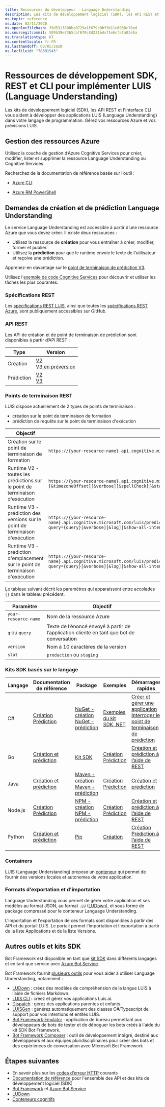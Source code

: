 ```yaml
---
title: Ressources du développeur - Language Understanding
description: Les kits de développement logiciel (SDK), les API REST et l'interface CLI vous aident à développer des applications LUIS (Language Understanding) dans votre langage de programmation. Gérez vos ressources Azure et vos prévisions LUIS.
ms.topic: reference
ms.date: 02/11/2020
ms.openlocfilehash: f9d531f800ba0729a1f679c0bf3b11c8958c78ed
ms.sourcegitcommit: 509b39e73b5cbf670c8d231b4af1e6cfafa82e5a
ms.translationtype: HT
ms.contentlocale: fr-FR
ms.lasthandoff: 03/05/2020
ms.locfileid: "78391945"
---
```

# <a name="sdk-rest-and-cli-developer-resources-for-language-understanding-luis"></a>Ressources de développement SDK, REST et CLI pour implémenter LUIS (Language Understanding)

Les kits de développement logiciel (SDK), les API REST et l'interface CLI vous aident à développer des applications LUIS (Language Understanding) dans votre langage de programmation. Gérez vos ressources Azure et vos prévisions LUIS.

## <a name="azure-resource-management"></a>Gestion des ressources Azure

Utilisez la couche de gestion d’Azure Cognitive Services pour créer, modifier, lister et supprimer la ressource Language Understanding ou Cognitive Services.

Recherchez de la documentation de référence basée sur l’outil :

* [Azure CLI](https://docs.microsoft.com/cli/azure/cognitiveservices#az-cognitiveservices-list)

* [Azure RM PowerShell](https://docs.microsoft.com/powershell/module/azurerm.cognitiveservices/?view=azurermps-4.4.1#cognitive_services)


## <a name="language-understanding-authoring-and-prediction-requests"></a>Demandes de création et de prédiction Language Understanding

Le service Language Understanding est accessible à partir d’une ressource Azure que vous devez créer. Il existe deux ressources :

* Utilisez la ressource de **création** pour vous entraîner à créer, modifier, former et publier.
* Utilisez la **prédiction** pour que le runtime envoie le texte de l'utilisateur et reçoive une prédiction.

Apprenez-en davantage sur le [point de terminaison de prédiction V3](luis-migration-api-v3.md).

Utilisez l'[exemple de code Cognitive Services](https://github.com/Azure-Samples/cognitive-services-quickstart-code) pour découvrir et utiliser les tâches les plus courantes.

### <a name="rest-specifications"></a>Spécifications REST

Les [spécifications REST LUIS](https://github.com/Azure/azure-rest-api-specs/tree/master/specification/cognitiveservices/data-plane/LUIS), ainsi que toutes les [spécifications REST Azure](https://github.com/Azure/azure-rest-api-specs), sont publiquement accessibles sur GitHub.

### <a name="rest-apis"></a>API REST

Les API de création et de point de terminaison de prédiction sont disponibles à partir d’API REST :

|Type|Version|
|--|--|
|Création|[V2](https://go.microsoft.com/fwlink/?linkid=2092087)<br>[V3 en préversion](https://westeurope.dev.cognitive.microsoft.com/docs/services/luis-programmatic-apis-v3-0-preview)|
|Prédiction|[V2](https://go.microsoft.com/fwlink/?linkid=2092356)<br>[V3](https://westcentralus.dev.cognitive.microsoft.com/docs/services/luis-endpoint-api-v3-0/)|

### <a name="rest-endpoints"></a>Points de terminaison REST

LUIS dispose actuellement de 2 types de points de terminaison :

* création sur le point de terminaison de formation
* prédiction de requête sur le point de terminaison d'exécution

|Objectif|URL|
|--|--|
|Création sur le point de terminaison de formation|`https://{your-resource-name}.api.cognitive.microsoft.com/luis/api/v2.0/apps/{appID}/`|
|Runtime V2 - toutes les prédictions sur le point de terminaison d'exécution|`https://{your-resource-name}.api.cognitive.microsoft.com/luis/v2.0/apps/{appId}?q={q}[&timezoneOffset][&verbose][&spellCheck][&staging][&bing-spell-check-subscription-key][&log]`|
|Runtime V3 - prédiction des versions sur le point de terminaison d'exécution|`https://{your-resource-name}.api.cognitive.microsoft.com/luis/prediction/v3.0/apps/{appId}/versions/{versionId}/predict?query={query}[&verbose][&log][&show-all-intents]`|
|Runtime V3 - prédiction d'emplacement sur le point de terminaison d'exécution|`https://{your-resource-name}.api.cognitive.microsoft.com/luis/prediction/v3.0/apps/{appId}/slots/{slotName}/predict?query={query}[&verbose][&log][&show-all-intents]`|

Le tableau suivant décrit les paramètres qui apparaissent entre accolades `{}` dans le tableau précédent.

|Paramètre|Objectif|
|--|--|
|`your-resource-name`|Nom de la ressource Azure|
|`q` ou `query`|Texte de l’énoncé envoyé à partir de l’application cliente en tant que bot de conversation|
|`version`|Nom à 10 caractères de la version|
|`slot`| `production` ou `staging`|

### <a name="language-based-sdks"></a>Kits SDK basés sur le langage

|Langage |Documentation de référence|Package|Exemples|Démarrages rapides|
|--|--|--|--|--|
|C#|[Création](https://docs.microsoft.com/dotnet/api/microsoft.azure.cognitiveservices.language.luis.authoring?view=azure-dotnet)</br>[Prédiction](https://docs.microsoft.com/dotnet/api/microsoft.azure.cognitiveservices.language.luis.runtime?view=azure-dotnet)|[NuGet - création](https://www.nuget.org/packages/Microsoft.Azure.CognitiveServices.Language.LUIS.Authoring/)<br>[NuGet - prédiction](https://www.nuget.org/packages/Microsoft.Azure.CognitiveServices.Language.LUIS.Runtime/)|[Exemples du kit SDK .NET](https://github.com/Azure-Samples/cognitive-services-dotnet-sdk-samples/tree/master/LUIS)|[Créer et gérer une application](sdk-authoring.md?pivots=programming-language-csharp)<br>[Interroger le point de terminaison de prédiction](sdk-query-prediction-endpoint.md)|
|Go|[Création et prédiction](https://godoc.org/github.com/Azure/azure-sdk-for-go/services/cognitiveservices/v2.0/luis)|[Kit SDK](https://github.com/Azure/azure-sdk-for-go/tree/master/services/cognitiveservices/v2.0/luis)|[Création](https://github.com/Azure-Samples/cognitive-services-language-understanding/tree/master/documentation-samples/quickstarts/change-model/go)<br>[Prédiction](https://github.com/Azure-Samples/cognitive-services-language-understanding/tree/master/documentation-samples/quickstarts/analyze-text/go)|[Création et prédiction à l’aide de REST](luis-get-started-get-intent-from-rest.md)|
|Java|[Création et prédiction](https://docs.microsoft.com/java/api/overview/azure/cognitiveservices/client/languageunderstanding?view=azure-java-stable)|[Maven - création](https://search.maven.org/artifact/com.microsoft.azure.cognitiveservices/azure-cognitiveservices-luis-authoring)<br>[Maven - prédiction](https://search.maven.org/artifact/com.microsoft.azure.cognitiveservices/azure-cognitiveservices-luis-runtime)|[Création](https://github.com/Azure-Samples/cognitive-services-language-understanding/tree/master/documentation-samples/quickstarts/change-model/java)<br>[Prédiction](https://github.com/Azure-Samples/cognitive-services-language-understanding/tree/master/documentation-samples/quickstarts/analyze-text/java)|[Création et prédiction](luis-get-started-get-intent-from-rest.md)
|Node.js|[Création](https://docs.microsoft.com/javascript/api/@azure/cognitiveservices-luis-authoring/?view=azure-node-latest)<br>[Prédiction](https://docs.microsoft.com/javascript/api/@azure/cognitiveservices-luis-runtime/?view=azure-node-latest)|[NPM - création](https://www.npmjs.com/package/@azure/cognitiveservices-luis-authoring)<br>[NPM - prédiction](https://www.npmjs.com/package/@azure/cognitiveservices-luis-runtime)|[Création](https://github.com/Azure-Samples/cognitive-services-language-understanding/tree/master/documentation-samples/quickstarts/change-model/node)<br>[Prédiction](https://github.com/Azure-Samples/cognitive-services-language-understanding/tree/master/documentation-samples/quickstarts/analyze-text/node)|[Création et prédiction à l’aide de REST](luis-get-started-get-intent-from-rest.md)|
|Python|[Création et prédiction](sdk-authoring.md?pivots=programming-language-python)|[Pip](https://pypi.org/project/azure-cognitiveservices-language-luis/)|[Création](https://github.com/Azure-Samples/cognitive-services-quickstart-code/blob/master/python/LUIS/application_quickstart.py)|[Création](sdk-authoring.md?pivots=programming-language-python)<br>[Prédiction à l’aide de REST](luis-get-started-get-intent-from-rest.md)


### <a name="containers"></a>Containers

LUIS (Language Understanding) propose un [conteneur](luis-container-howto.md) qui permet de fournir des versions locales et autonomes de votre application.

### <a name="export-and-import-formats"></a>Formats d'exportation et d'importation

Language Understanding vous permet de gérer votre application et ses modèles au format JSON, au format `.LU` ([LUDown](https://github.com/microsoft/botbuilder-tools/blob/master/packages/Ludown)), et sous forme de package compressé pour le conteneur Language Understanding.

L'importation et l'exportation de ces formats sont disponibles à partir des API et du portail LUIS. Le portail permet l'importation et l'exportation à partir de la liste Applications et de la liste Versions.

## <a name="other-tools-and-sdks"></a>Autres outils et kits SDK

Bot Framework est disponible en tant que [kit SDK](https://github.com/Microsoft/botframework) dans différents langages et en tant que service avec [Azure Bot Service](https://dev.botframework.com/).

Bot Framework fournit [plusieurs outils](https://github.com/microsoft/botbuilder-tools) pour vous aider à utiliser Language Understanding, notamment :

* [LUDown](https://github.com/microsoft/botbuilder-tools/blob/master/packages/Ludown) : créez des modèles de compréhension de la langue LUIS à l’aide de fichiers Markdown.
* [LUIS CLI](https://github.com/microsoft/botbuilder-tools/blob/master/packages/LUIS) : créez et gérez vos applications Luis.ai.
* [Dispatch](https://github.com/microsoft/botbuilder-tools/blob/master/packages/Dispatch) : gérez des applications parentes et enfants.
* [LUISGen](https://github.com/microsoft/botbuilder-tools/blob/master/packages/LUISGen) : générez automatiquement des classes C#/Typescript de support pour vos intentions et entités LUIS.
* [Bot Framework Emulator](https://github.com/Microsoft/BotFramework-Emulator/releases) : application de bureau permettant aux développeurs de bots de tester et de déboguer les bots créés à l'aide du kit SDK Bot Framework.
* [Bot Framework Composer](https://github.com/microsoft/BotFramework-Composer/blob/stable/README.md) : outil de développement intégré, destiné aux développeurs et aux équipes pluridisciplinaires pour créer des bots et des expériences de conversation avec Microsoft Bot Framework

## <a name="next-steps"></a>Étapes suivantes

* En savoir plus sur les [codes d’erreur HTTP](luis-reference-response-codes.md) courants
* [Documentation de référence](https://docs.microsoft.com/azure/index) pour l'ensemble des API et des kits de développement logiciel (SDK)
* [Bot Framework](https://github.com/Microsoft/botbuilder-dotnet) et [Azure Bot Service](https://dev.botframework.com/)
* [LUDown](https://github.com/microsoft/botbuilder-tools/blob/master/packages/Ludown)
* [Conteneurs cognitifs](../cognitive-services-container-support.md)
